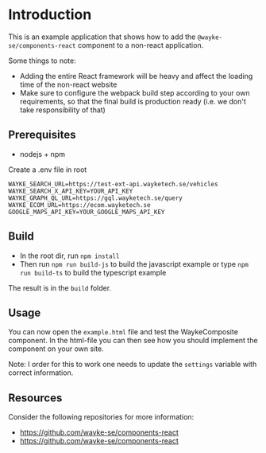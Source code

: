 # Introduction

This is an example application that shows how to add the `@wayke-se/components-react` component to a non-react application.

Some things to note:

* Adding the entire React framework will be heavy and affect the loading time of the non-react website
* Make sure to configure the webpack build step according to your own requirements, so that the final build is production ready (i.e. we don't take responsibility of that)


## Prerequisites

* nodejs + npm

Create a .env file in root
```
WAYKE_SEARCH_URL=https://test-ext-api.wayketech.se/vehicles
WAYKE_SEARCH_X_API_KEY=YOUR_API_KEY
WAYKE_GRAPH_QL_URL=https://gql.wayketech.se/query
WAYKE_ECOM_URL=https://ecom.wayketech.se
GOOGLE_MAPS_API_KEY=YOUR_GOOGLE_MAPS_API_KEY
```

## Build

* In the root dir, run `npm install`
* Then run `npm run build-js` to build the javascript example or type `npm run build-ts` to build the typescript example

The result is in the `build` folder.


## Usage

You can now open the `example.html` file and test the WaykeComposite component.
In the html-file you can then see how you should implement the component on your own site.

Note: I order for this to work one needs to update the `settings` variable with correct information.


## Resources

Consider the following repositories for more information:

* https://github.com/wayke-se/components-react
* https://github.com/wayke-se/components-react